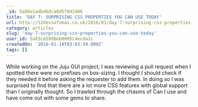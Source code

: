 ```yaml
---
_id: 5a88e1adbd6dca0d5f0d2486
title: 'DAY 7: SURPRISING CSS PROPERTIES YOU CAN USE TODAY'
url: http://12devsofxmas.co.uk/2016/01/day-7-surprising-css-properties-you-can-use-today/?utm_source=CSS-Weekly&utm_campaign=Issue-197&utm_medium=email
category: articles
slug: 'day-7-surprising-css-properties-you-can-use-today'
user_id: 5a83ce59d6eb0005c4ecda2c
createdOn: '2016-01-10T03:03:59.000Z'
tags: []
---
```


While working on the Juju GUI project, I was reviewing a pull request when I spotted there were no prefixes on box-sizing. I thought I should check if they needed it before asking the requester to add them. In doing so I was surprised to find that there are a lot more CSS features with global support than I originally thought. So I trawled through the chasms of Can I use and have come out with some gems to share.
